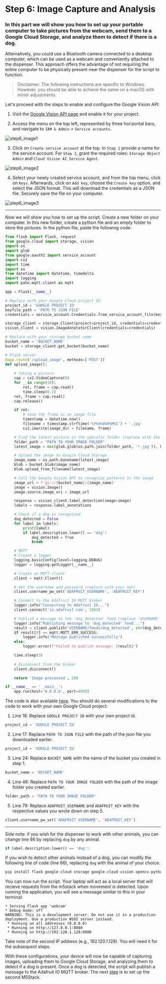 # Step 6: Image Capture and Analysis

### In this part we will show you how to set up your portable computer to take pictures from the webcam, send them to a Google Cloud Storage, and analyze them to detect if there is a dog. 

Alternatively, you could use a Bluetooth camera connected to a desktop computer, which can be used as a webcam and conveniently attached to the dispenser. This approach offers the advantage of not requiring the entire computer to be physically present near the dispenser for the script to function.

> Disclaimer: The following instructions are specific to Windows. However, you should be able to achieve the same on a macOS with minor adjustments.

Let's proceed with the steps to enable and configure the Google Vision API:

1. Visit the [Google Vision API page](https://console.cloud.google.com/marketplace/product/google/vision.googleapis.com) and enable it for your project.

2. Access the menu on the top left, represented by three horizontal bars, and navigate to `IAM & Admin` > `Service accounts.` 

![step6_image1](https://github.com/stefarine/smart_food_dispenser/assets/114418718/7e0e565e-fd06-420e-8193-c899e7e88554)

3. Click on `Create service account` at the top. In `Step 1` provide a name for the service account. For `Step 2`, grant the required roles: `Storage Object Admin` and `Cloud Vision AI Service Agent`.

![step6_image2](https://github.com/stefarine/smart_food_dispenser/assets/114418718/b4514f5d-8f84-4fa0-8d70-6687656e26f8)

4. Select your newly created service account, and from the top menu, click on `Keys`. Afterwards, click on `Add key`, choose the `Create key` option, and select the JSON format. This will download the credentials as a JSON file. Securely save the file on your computer. 

![step6_image3](https://github.com/stefarine/smart_food_dispenser/assets/114418718/104e9e74-83d4-4111-89ca-304fb2fd9c90)

---
Now we will show you how to set up the script. Create a new folder on your computer. In this new folder, create a python file and an empty folder to store the pictures. In the python file, paste the following code: 
```python
from flask import Flask, request
from google.cloud import storage, vision
import os
import glob
from google.oauth2 import service_account
import cv2
import time
import os
from datetime import datetime, timedelta
import logging
import paho.mqtt.client as mqtt

app = Flask(__name__)

# Replace with your Google Cloud project ID
project_id = 'GOOGLE PROJECT ID'
keyfile_path = 'PATH TO JSON FILE'
credentials = service_account.Credentials.from_service_account_file(keyfile_path)

storage_client = storage.Client(project=project_id, credentials=credentials)
vision_client = vision.ImageAnnotatorClient(credentials=credentials)

# Replace with your storage bucket name
bucket_name = 'BUCKET_NAME'
bucket = storage_client.get_bucket(bucket_name)

# Flask server
@app.route('/upload_image', methods=['POST'])
def upload_image():
    
    # Taking a picture
    cap = cv2.VideoCapture(0)
    for _ in range(10):
        ret, frame = cap.read()
        time.sleep(0.1)
    ret, frame = cap.read()
    cap.release()

    if ret:
        # save the frame as an image file
        timestamp = datetime.now()
        filename = timestamp.strftime('%Y%m%d%H%M%S') + '.jpg'
        cv2.imwrite(image_dir + filename, frame)

    # Find the latest picture in the specific folder (replace with the actual folder path)
    folder_path = "PATH TO YOUR IMAGE FOLDER"
    latest_image = max(glob.glob(os.path.join(folder_path, '*.jpg')), key=os.path.getctime)

    # Upload the image to Google Cloud Storage
    image_name = os.path.basename(latest_image)
    blob = bucket.blob(image_name)
    blob.upload_from_filename(latest_image)

    # Call the Google Vision API to recognize patterns in the image
    image_url = f'gs://{bucket_name}/{image_name}'
    image = vision.Image()
    image.source.image_uri = image_url

    response = vision_client.label_detection(image=image)
    labels = response.label_annotations

    # Check if a dog is recognized
    dog_detected = False
    for label in labels:
        print(label)
        if label.description.lower() == 'dog':
            dog_detected = True
            break

    # MQTT
    # Create a logger
    logging.basicConfig(level=logging.DEBUG)
    logger = logging.getLogger(__name__)

    # Create an MQTT client
    client = mqtt.Client()

    # Set the username and password (replace with your own)
    client.username_pw_set('ADAFRUIT_USERNAME', 'ADAFRUIT_KEY')

    # Connect to the Adafruit IO MQTT broker
    logger.info("Connecting to Adafruit IO...")
    client.connect('io.adafruit.com', 1883)

    # Publish a message to the 'dog_detected' feed (replace 'USERNAME' with your own)
    logger.info("Publishing message to 'dog_detected' feed...")
    result = client.publish('USERNAME/feeds/dog_detected', str(dog_detected))
    if result[0] == mqtt.MQTT_ERR_SUCCESS:
        logger.info("Message published successfully")
    else:
        logger.error(f"Failed to publish message: {result}")

    time.sleep(3)
    
    # Disconnect from the broker
    client.disconnect()

    return 'Image processed', 200

if __name__ == '__main__':
    app.run(host='0.0.0.0', port=8080)
```
The code is also available [here](https://github.com/stefarine/smart_food_dispenser/blob/main/Code/Local/webcam.py). 
You should do several modifications to the code to work with your own Google Cloud project:
1. Line 16: Replace `GOOGLE PROJECT ID` with your own project id.
```python 
project_id = 'GOOGLE PROJECT ID'
```
2. Line 17: Replace `PATH TO JSON FILE` with the path of the json file you downloaded earlier.
```python 
project_id = 'GOOGLE PROJECT ID'
```
3. Line 24: Replace `BUCKET_NAME` with the name of the bucket you created in step 1.
```python 
bucket_name = 'BUCKET_NAME'
```
4. Line 46: Replace `PATH TO YOUR IMAGE FOLDER` with the path of the image folder you created earlier.
```python 
folder_path = "PATH TO YOUR IMAGE FOLDER"
```
5. Line 79: Replace `ADAFRUIT_USERNAME` and  `ADAFRUIT_KEY` with the respective values you wrote down on step 5.
```python 
client.username_pw_set('ADAFRUIT_USERNAME', 'ADAFRUIT_KEY')
```  
---
Side note: if you wish for the dispenser to work with other animals, you can change line 66 by replacing `dog` by any animal. 
```python 
if label.description.lower() == 'dog':
```  

If you wish to detect other animals instead of a dog, you can modify the following line of code (line 66), replacing `dog` with the animal of your choice:
```python 
pip install flask google-cloud-storage google-cloud-vision opencv-python paho-mqtt
``` 
You can now run the script. Your laptop will act as a local server that will recieve requests from the m5stack when movement is detected. 
Upon running the application, you will see a message similar to this in your terminal:
```
* Serving Flask app 'webcam'
* Debug mode: off
WARNING: This is a development server. Do not use it in a production deployment. Use a production WSGI server instead.
 * Running on all addresses (0.0.0.0)
 * Running on http://127.0.0.1:8080
 * Running on http://192.120.1.128:8080
 ```
 Take note of the second IP address (e.g., 192.120.1.128). You will need it for the subsequent steps.
 
With these configurations, your device will now be capable of capturing images, uploading them to Google Cloud Storage, and analyzing them to detect if a dog is present. Once a dog is detected, the script will publish a message to the Adafruit IO MQTT broker. The next [step](https://github.com/stefarine/smart_food_dispenser/blob/main/Deployment/step7.md) is to set up the second M5Stack.
